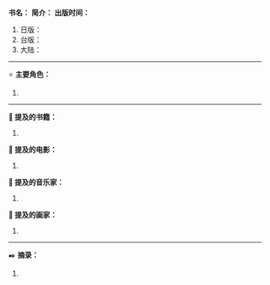 
**书名：** 
**简介：** 
**出版时间：** 

1. 日版：
2. 台版：
3. 大陆：

---

⭐ **主要角色：**

1. 

---

**📖 提及的书籍：** 

1. 

**🎥 提及的电影：** 

1. 

**🎼 提及的音乐家：** 

1. 

**🎨 提及的画家：** 

1. 

---

✒️ **摘录：** 

1. 